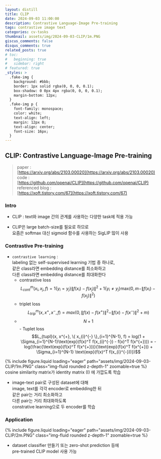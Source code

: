 ```yaml
---
layout: distill
title: CLIP
date: 2024-09-03 11:00:00
description: Contrastive Language-Image Pre-training
tags: contrastive image text
categories: cv-tasks
thumbnail: assets/img/2024-09-03-CLIP/1m.PNG
giscus_comments: false
disqus_comments: true
related_posts: true
# toc:
#   beginning: true
#   sidebar: right
# featured: true
_styles: >
  .fake-img {
    background: #bbb;
    border: 1px solid rgba(0, 0, 0, 0.1);
    box-shadow: 0 0px 4px rgba(0, 0, 0, 0.1);
    margin-bottom: 12px;
  }
  .fake-img p {
    font-family: monospace;
    color: white;
    text-align: left;
    margin: 12px 0;
    text-align: center;
    font-size: 16px;
  }
---
```


## CLIP: Contrastive Language-Image Pre-training

> paper :  
[https://arxiv.org/abs/2103.00020](https://arxiv.org/abs/2103.00020)  
code :  
[https://github.com/openai/CLIP](https://github.com/openai/CLIP)  
referenced blog :  
[https://xoft.tistory.com/67](https://xoft.tistory.com/67)

### Intro

- CLIP : text와 image 간의 관계를 사용하는 다양한 task에 적용 가능  

- CLIP은 large batch-size를 필요로 하므로  
요즘은 softmax 대신 sigmoid 함수를 사용하는 SigLIP 많이 사용

### Contrastive Pre-training

- `contrastive learning` :  
labeling 없는 self-supervised learning 기법 중 하나로,  
같은 class라면 embedding distance를 최소화하고  
다른 class라면 embedding distance를 최대화한다  
  - contrastive loss  
  $$L_{cont}^m(x_i, x_j, f) = 1 \{ y_i = y_j \} \| f(x_i) - f(x_j) \|^2 + 1 \{ y_i \neq y_j \} \text{max}(0, m - \| f(x_i) - f(x_j) \|^2)$$
  - triplet loss  
  $$L_{trip}^m(x, x^{+}, x^{-}, f) = max(0, \| f(x) - f(x^{+}) \|^2 - \| f(x) - f(x^{-}) \|^2 + m)$$  
  - $$N+1$$ - Tuplet loss  
  $$L_{tupl}(x, x^{+}, \{ x_{i}^{-} \}_{i=1}^{N-1}, f) = log(1 + \Sigma_{i=1}^{N-1}\text{exp}(f(x)^T f(x_{i}^{-}) - f(x)^T f(x^{+}))) = - log(\frac{\text{exp}(f(x)^T f(x^{+}))}{\text{exp}(f(x)^T f(x^{+})) + \Sigma_{i=1}^{N-1} \text{exp}(f(x)^T f(x_{i}^{-}))})$$

<div class="row mt-3">
    <div class="col-sm mt-3 mt-md-0">
        {% include figure.liquid loading="eager" path="assets/img/2024-09-03-CLIP/1m.PNG" class="img-fluid rounded z-depth-1" zoomable=true %}
    </div>
</div>
<div class="caption">
    cosine similarity matrix가 identity matrix (I) 에 가깝도록 학습
</div>

- image-text pair로 구성된 dataset에 대해  
image, text를 각각 encoder로 embedding한 뒤  
같은 pair는 거리 최소화하고  
다른 pair는 거리 최대화하도록  
constrative learning으로 두 encoder를 학습

### Application

<div class="row mt-3">
    <div class="col-sm mt-3 mt-md-0">
        {% include figure.liquid loading="eager" path="assets/img/2024-09-03-CLIP/2m.PNG" class="img-fluid rounded z-depth-1" zoomable=true %}
    </div>
</div>

- dataset classifier 만들기 또는 zero-shot prediction 등에  
pre-trained CLIP model 사용 가능